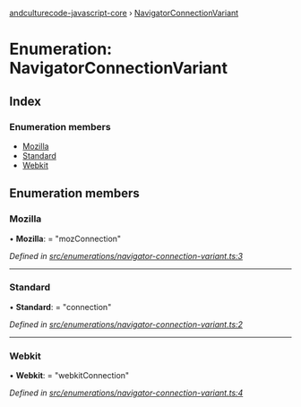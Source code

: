 [andculturecode-javascript-core](../README.md) › [NavigatorConnectionVariant](navigatorconnectionvariant.md)

# Enumeration: NavigatorConnectionVariant

## Index

### Enumeration members

* [Mozilla](navigatorconnectionvariant.md#mozilla)
* [Standard](navigatorconnectionvariant.md#standard)
* [Webkit](navigatorconnectionvariant.md#webkit)

## Enumeration members

###  Mozilla

• **Mozilla**: = "mozConnection"

*Defined in [src/enumerations/navigator-connection-variant.ts:3](https://github.com/AndcultureCode/AndcultureCode.JavaScript.Core/blob/20a92a8/src/enumerations/navigator-connection-variant.ts#L3)*

___

###  Standard

• **Standard**: = "connection"

*Defined in [src/enumerations/navigator-connection-variant.ts:2](https://github.com/AndcultureCode/AndcultureCode.JavaScript.Core/blob/20a92a8/src/enumerations/navigator-connection-variant.ts#L2)*

___

###  Webkit

• **Webkit**: = "webkitConnection"

*Defined in [src/enumerations/navigator-connection-variant.ts:4](https://github.com/AndcultureCode/AndcultureCode.JavaScript.Core/blob/20a92a8/src/enumerations/navigator-connection-variant.ts#L4)*
